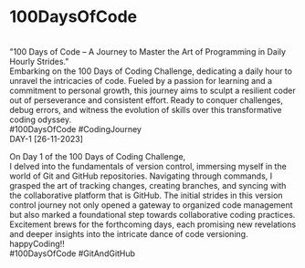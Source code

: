 # 100DaysOfCode
<br>
"100 Days of Code – A Journey to Master the Art of Programming in Daily Hourly Strides."
<br>
Embarking on the 100 Days of Coding Challenge, dedicating a daily hour to unravel the intricacies of code. Fueled by a passion for learning and a commitment to personal growth, this journey aims to sculpt a resilient coder out of perseverance and consistent effort. Ready to conquer challenges, debug errors, and witness the evolution of skills over this transformative coding odyssey. 
<br>
#100DaysOfCode #CodingJourney
<br>
DAY-1 [26-11-2023]

On Day 1 of the 100 Days of Coding Challenge,
<br>
I delved into the fundamentals of version control, immersing myself in the world of Git and GitHub repositories. Navigating through commands, I grasped the art of tracking changes, creating branches, and syncing with the collaborative platform that is GitHub. The initial strides in this version control journey not only opened a gateway to organized code management but also marked a foundational step towards collaborative coding practices. Excitement brews for the forthcoming days, each promising new revelations and deeper insights into the intricate dance of code versioning. 
<br>
happyCoding!!
<br>
#100DaysOfCode #GitAndGitHub
